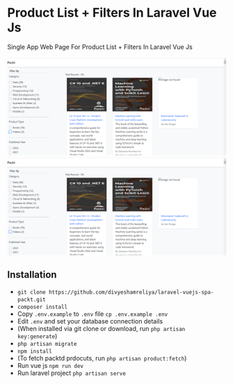 # Product List + Filters In Laravel Vue Js

Single App Web Page For Product List + Filters In Laravel Vue Js

<a href="https://github.com/divyeshamreliya/laravel-vuejs-spa-packt/actions"><img src="https://github.com/divyeshamreliya/laravel-vuejs-spa-packt/blob/master/.github/workflows/packt-1.png" alt="Sample Image"></a>
<a href="https://github.com/divyeshamreliya/laravel-vuejs-spa-packt/actions"><img src="https://github.com/divyeshamreliya/laravel-vuejs-spa-packt/blob/master/.github/workflows/packt-1.png" alt="Sample Image"></a>
## Installation

- `git clone https://github.com/divyeshamreliya/laravel-vuejs-spa-packt.git`
- `composer install`
- Copy `.env.example` to `.env` file `cp .env.example .env`
- Edit `.env` and set your database connection details
- (When installed via git clone or download, run `php artisan key:generate`)
- `php artisan migrate`
- `npm install`
- (To fetch packtd prdocuts, run `php artisan product:fetch`)
- Run vue js `npm run dev`
- Run laravel project `php artisan serve`
